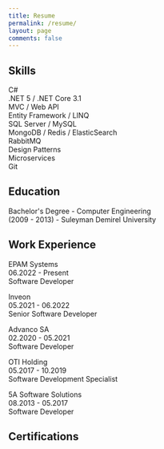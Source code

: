 ```yaml
---
title: Resume
permalink: /resume/
layout: page
comments: false
---
```


## Skills

C#
<br />
.NET 5 / .NET Core 3.1
<br />
MVC / Web API
<br />
Entity Framework / LINQ
<br />
SQL Server / MySQL
<br />
MongoDB / Redis / ElasticSearch
<br />
RabbitMQ
<br />
Design Patterns
<br />
Microservices
<br />
Git

## Education

Bachelor's Degree - Computer Engineering
<br />
(2009 - 2013) - Suleyman Demirel University

## Work Experience

EPAM Systems
<br />
06.2022 - Present
<br />
Software Developer

Inveon
<br />
05.2021 - 06.2022
<br />
Senior Software Developer


Advanco SA
<br />
02.2020 - 05.2021
<br />
Software Developer


OTI Holding
<br />
05.2017 - 10.2019
<br />
Software Development Specialist


5A Software Solutions
<br />
08.2013 - 05.2017
<br />
Software Developer

## Certifications

<div data-iframe-width="150" data-iframe-height="270" data-share-badge-id="f1139e13-c604-49ea-b120-60ac5ffa2097" data-share-badge-host="https://www.credly.com"></div><script type="text/javascript" async src="//cdn.credly.com/assets/utilities/embed.js"></script>

